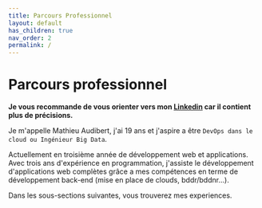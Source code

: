 ```yaml
---
title: Parcours Professionnel
layout: default
has_children: true
nav_order: 2
permalink: /
---
```


# Parcours professionnel
**Je vous recommande de vous orienter vers mon [Linkedin](https://www.linkedin.com/in/mathieu-audibert-2b4763252/) car il contient plus de précisions.**

Je m'appelle Mathieu Audibert, j'ai 19 ans et j'aspire a être ```DevOps dans le cloud ou Ingénieur Big Data```. 

Actuellement en troisième année de développement web et applications. Avec trois ans d'expérience en programmation, j'assiste le développement d'applications web complètes grâce a mes compétences en terme de développement back-end (mise en place de clouds, bddr/bddnr...).

Dans les sous-sections suivantes, vous trouverez mes experiences.
